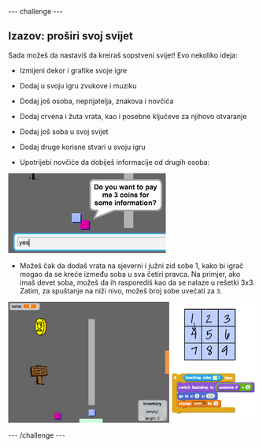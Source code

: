 \--- challenge \---

## Izazov: proširi svoj svijet

Sada možeš da nastaviš da kreiraš sopstveni svijet! Evo nekoliko ideja:

+ Izmijeni dekor i grafike svoje igre
+ Dodaj u svoju igru zvukove i muziku
+ Dodaj još osoba, neprijatelja, znakova i novčića
+ Dodaj crvena i žuta vrata, kao i posebne ključeve za njihovo otvaranje
+ Dodaj još soba u svoj svijet
+ Dodaj druge korisne stvari u svoju igru

+ Upotrijebi novčiće da dobiješ informacije od drugih osoba:

![screenshot](images/world-bribe.png)

+ Možeš čak da dodaš vrata na sjeverni i južni zid sobe 1, kako bi igrač mogao da se kreće između soba u sva četiri pravca. Na primjer, ako imaš devet soba, možeš da ih rasporediš kao da se nalaze u rešetki 3x3. Zatim, za spuštanje na niži nivo, možeš broj sobe uvećati za `3`.

![screenshot](images/world-north-south.png)

\--- /challenge \---
